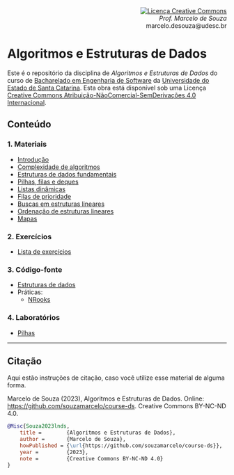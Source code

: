 <div align="right" style="text-align:right"><a rel="license" href="http://creativecommons.org/licenses/by-nc-nd/4.0/"><img alt="Licença Creative Commons" style="border-width:0" src="https://i.creativecommons.org/l/by-nc-nd/4.0/88x31.png" /></a><br><i>Prof. Marcelo de Souza</i><br>marcelo.desouza@udesc.br</div>

# Algoritmos e Estruturas de Dados

Este é o repositório da disciplina de *Algoritmos e Estruturas de Dados* do curso de [Bacharelado em Engenharia de Software](https://www.udesc.br/ceavi/engenhariadesoftware) da [Universidade do Estado de Santa Catarina](https://www.udesc.br/ceavi). Esta obra está disponível sob uma Licença <a rel="license" href="http://creativecommons.org/licenses/by-nc-nd/4.0/">Creative Commons Atribuição-NãoComercial-SemDerivações 4.0 Internacional</a>.

## Conteúdo

### 1. Materiais

+ [Introdução](./1-materiais/1-introducao.pdf)
+ [Complexidade de algoritmos](./1-materiais/2-complexidade-algoritmos.pdf)
+ [Estruturas de dados fundamentais](./1-materiais/3-estruturas-dados-fundamentais.pdf)
+ [Pilhas, filas e deques](./1-materiais/4-pilhas-filas-deques.pdf)
+ [Listas dinâmicas](./1-materiais/5-listas-dinamicas.pdf)
+ [Filas de prioridade](./1-materiais/6-filas-prioridade.pdf)
+ [Buscas em estruturas lineares](./1-materiais/7-busca.pdf)
+ [Ordenação de estruturas lineares](./1-materiais/8-ordenacao.pdf)
+ [Mapas](./1-materiais/9-mapas.pdf)

### 2. Exercícios

+ [Lista de exercícios](./2-exercicios/lista-exercicios.pdf)

### 3. Código-fonte

+ [Estruturas de dados](./3-src/data-structures)
+ Práticas:
    + [NRooks](./3-src/nrooks)

### 4. Laboratórios

+ [Pilhas](./4-labs/lab1-pilhas.pdf)

***

## Citação

Aqui estão instruções de citação, caso você utilize esse material de alguma forma.

Marcelo de Souza (2023), Algoritmos e Estruturas de Dados. Online: https://github.com/souzamarcelo/course-ds. Creative Commons BY-NC-ND 4.0.

```bibtex
@Misc{Souza2023lnds,
    title =        {Algoritmos e Estruturas de Dados},
    author =       {Marcelo de Souza}, 
    howPublished = {\url{https://github.com/souzamarcelo/course-ds}}, 
    year =         {2023},
    note =         {Creative Commons BY-NC-ND 4.0}
}
```
